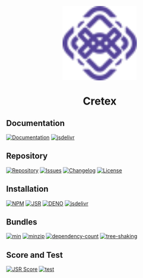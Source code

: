 <div align="center">
  <img src="https://raw.githubusercontent.com/ilkhoeri/cretex/c49a661ab84bf2f9cdf4fed2d2f4016361135362/logo.svg" width="200px" align="center" alt="Cretex logo" />
  <h1 align="center"><b>Cretex</b></h1>
</div>

## **Documentation**

[![Documentation](https://img.shields.io/badge/Docs-3b3b3b.svg?logo=github)](https://ilkhoeri.github.io/cretex/)
[![jsdelivr](https://img.shields.io/jsdelivr/npm/hm/cretex?logo=jsdelivr)](https://www.jsdelivr.com/package/npm/cretex)

## **Repository**

[![Repository](https://img.shields.io/badge/created%20by-@ilkhoeri-4bbaab.svg?logo=github)](https://github.com/ilkhoeri/cretex)
[![Issues](https://img.shields.io/badge/Issues-red.svg?label=%F0%9F%90%9E)](https://github.com/ilkhoeri/cretex/issues/new)
[![Changelog](https://img.shields.io/badge/Changelog-green.svg?label=%F0%9F%93%91)](/changelog)
[![License](https://img.shields.io/github/license/ilkhoeri/cretex)](https://opensource.org/licenses/MIT)

## **Installation**

[![NPM](https://img.shields.io/npm/v/cretex.svg?logo=npm&logoColor=white&labelColor=cc3534)](https://www.npmjs.com/package/cretex)
[![JSR](https://jsr.io/badges/@cretex/dynamic?label=jsr)](https://jsr.io/@cretex/dynamic)
[![DENO](https://img.shields.io/npm/v/cretex.svg?logo=deno&logoColor=white&logoSize=auto&label=%20deno&labelColor=blue&color=white)](https://deno.land/x/cretex)
[![jsdelivr](https://img.shields.io/npm/v/cretex.svg?logo=jsdelivr&label=jsdelivr&color=fdC72e)](https://www.jsdelivr.com/package/npm/cretex)

## **Bundles**

[![min](https://badgen.net/bundlephobia/min/cretex)](https://bundlephobia.com/package/cretex)
[![minzip](https://badgen.net/bundlephobia/minzip/cretex)](https://bundlephobia.com/package/cretex)
[![dependency-count](https://badgen.net/bundlephobia/dependency-count/cretex)](https://bundlephobia.com/package/cretex)
[![tree-shaking](https://badgen.net/bundlephobia/tree-shaking/cretex)](https://bundlephobia.com/package/cretex)

## **Score and Test**

[![JSR Score](https://jsr.io/badges/@cretex/dynamic/score?label=score)](https://jsr.io/@cretex/dynamic)
[![test](https://github.com/ilkhoeri/cretex/actions/workflows/test.yml/badge.svg)](https://github.com/ilkhoeri/cretex/actions/workflows/test.yml)
